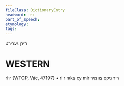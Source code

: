 ```yaml
---
fileClass: DictionaryEntry
headword: רירן
part_of_speech: 
etymology: 
tags: 
---
```

רירן
גערירט

WESTERN
========

riˑr {WTCP, Vác, 47197}
	•	riˑr nɩks cy mir ריר ניקס צו מיר
